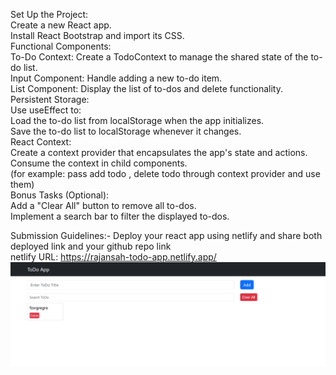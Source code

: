 Set Up the Project:  
Create a new React app.  
Install React Bootstrap and import its CSS.  
Functional Components:  
To-Do Context: Create a TodoContext to manage the shared state of the to-do list.  
Input Component: Handle adding a new to-do item.  
List Component: Display the list of to-dos and delete functionality.  
Persistent Storage:  
Use useEffect to:  
Load the to-do list from localStorage when the app initializes.  
Save the to-do list to localStorage whenever it changes.  
React Context:  
Create a context provider that encapsulates the app's state and actions.  
Consume the context in child components.  
(for example: pass add todo , delete todo through context provider and use them)  
Bonus Tasks (Optional):  
Add a "Clear All" button to remove all to-dos.  
Implement a search bar to filter the displayed to-dos.  
  
Submission Guidelines:- Deploy your react app using netlify and share both deployed link and your github repo link  
netlify URL: https://rajansah-todo-app.netlify.app/
![alt text](image.png)
